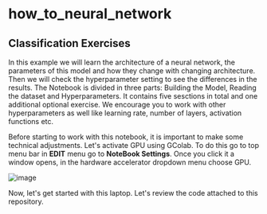# how_to_neural_network

## Classification Exercises

In this example we will learn the architecture of a neural network, the parameters of this model and how they change with changing architecture. Then we will check the hyperparameter setting to see the differences in the results. The Notebook is divided in three parts: Building the Model, Reading the dataset and Hyperparameters. It contains five sesctions in total and one additional optional exercise. We encourage you to work with other hyperparameters as well like learning rate, number of layers, activation functions etc. 

Before starting to work with this notebook, it is important to make some technical adjustments. Let's activate GPU using GColab. To do this go to top menu bar in **EDIT** menu go to **NoteBook Settings**. Once you click it a window opens, in the hardware accelerator dropdown menu choose GPU. 

![image](https://user-images.githubusercontent.com/76072249/117231444-369c4f00-aded-11eb-9e58-9c00282427d5.png)

Now, let's get started with this laptop. Let's review the code attached to this repository.


